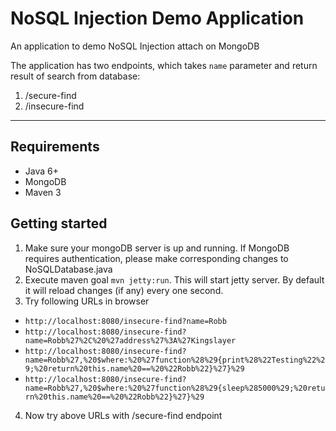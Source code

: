 # NoSQL Injection Demo Application

An application to demo NoSQL Injection attach on MongoDB

The application has two endpoints, which takes `name` parameter and return result of search from database:

1. /secure-find
2. /insecure-find

---
## Requirements
* Java 6+
* MongoDB
* Maven 3

## Getting started
1. Make sure your mongoDB server is up and running. If MongoDB requires authentication, please make corresponding changes to NoSQLDatabase.java
2. Execute maven goal `mvn jetty:run`. This will start jetty server. By default it will reload changes (if any) every one second.
3. Try following URLs in browser
- `http://localhost:8080/insecure-find?name=Robb`
- `http://localhost:8080/insecure-find?name=Robb%27%2C%20%27address%27%3A%27Kingslayer`
- `http://localhost:8080/insecure-find?name=Robb%27,%20$where:%20%27function%28%29{print%28%22Testing%22%29;%20return%20this.name%20==%20%22Robb%22}%27}%29`
- `http://localhost:8080/insecure-find?name=Robb%27,%20$where:%20%27function%28%29{sleep%285000%29;%20return%20this.name%20==%20%22Robb%22}%27}%29`
4. Now try above URLs with /secure-find endpoint
